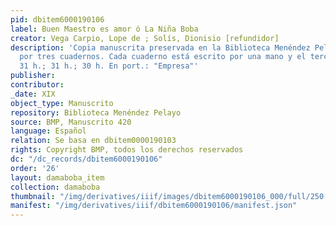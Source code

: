 ```yaml
---
pid: dbitem6000190106
label: Buen Maestro es amor ó La Niña Boba
creator: Vega Carpio, Lope de ; Solís, Dionisio [refundidor]
description: 'Copia manuscrita preservada en la Biblioteca Menéndez Pelayo, compuesta
  por tres cuadernos. Cada cuaderno está escrito por una mano y el tercero, por dos.
  31 h.; 31 h.; 30 h. En port.: "Empresa"'
publisher:
contributor:
_date: XIX
object_type: Manuscrito
repository: Biblioteca Menéndez Pelayo
source: BMP, Manuscrito 420
language: Español
relation: Se basa en dbitem0000190103
rights: Copyright BMP, todos los derechos reservados
dc: "/dc_records/dbitem6000190106"
order: '26'
layout: damaboba_item
collection: damaboba
thumbnail: "/img/derivatives/iiif/images/dbitem6000190106_000/full/250,/0/default.jpg"
manifest: "/img/derivatives/iiif/dbitem6000190106/manifest.json"
---
```

